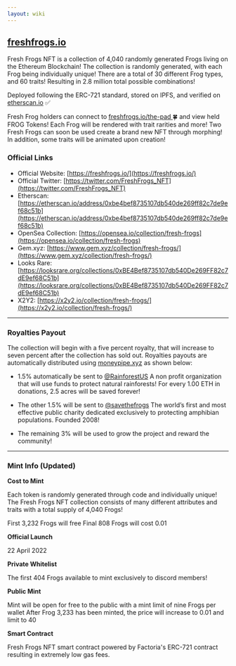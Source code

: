 ```yaml
---
layout: wiki
---
```


<title>freshfrogs.io/wiki 🍀</title>

<div style="margin-left: auto; margin-right: auto; text-align: center;">
    <div id="recent_sales" class="recent_sales"></div>
</div>

## [freshfrogs.io](https://freshfrogs.io/)

Fresh Frogs NFT is a collection of 4,040 randomly generated Frogs living on the Ethereum Blockchain! The collection is randomly generated, with each Frog being individually unique! There are a total of 30 different Frog types, and 60 traits! Resulting in 2.8 million total possible combinations!

Deployed following the ERC-721 standard, stored on IPFS, and verified on [etherscan.io](https://etherscan.io/address/0xbe4bef8735107db540de269ff82c7de9ef68c51b) :white_check_mark:

Fresh Frog holders can connect to [freshfrogs.io/the-pad ](https://freshfrogs.io/the-pad/):four_leaf_clover: and view held FROG Tokens! Each Frog will be rendered with trait rarities and more! Two Fresh Frogs can soon be used create a brand new NFT through morphing! In addition, some traits will be animated upon creation!

### Official Links
* Official Website: [https://freshfrogs.io/](https://freshfrogs.io/)
* Official Twitter: [https://twitter.com/FreshFrogs_NFT](https://twitter.com/FreshFrogs_NFT)
* Etherscan: [https://etherscan.io/address/0xbe4bef8735107db540de269ff82c7de9ef68c51b](https://etherscan.io/address/0xbe4bef8735107db540de269ff82c7de9ef68c51b)
* OpenSea Collection: [https://opensea.io/collection/fresh-frogs](https://opensea.io/collection/fresh-frogs)
* Gem.xyz: [https://www.gem.xyz/collection/fresh-frogs/](https://www.gem.xyz/collection/fresh-frogs/)
* Looks Rare: [https://looksrare.org/collections/0xBE4Bef8735107db540De269FF82c7dE9ef68C51b](https://looksrare.org/collections/0xBE4Bef8735107db540De269FF82c7dE9ef68C51b)
* X2Y2: [https://x2y2.io/collection/fresh-frogs/](https://x2y2.io/collection/fresh-frogs/)


***


### Royalties Payout
The collection will begin with a five percent royalty, that will increase to seven percent after the collection has sold out. Royalties payouts are automatically distributed using [moneypipe.xyz](https://stream.moneypipe.xyz/ethereum/group#address=0x82A5c43f06BF6CA33Ec637831fa81fbc51CfD94C) as shown below:

* 1.5% automatically be sent to [@RainforestUS](https://twitter.com/RainforestUS) A non profit organization that will use funds to protect natural rainforests! For every 1.00 ETH in donations, 2.5 acres will be saved forever!

* The other 1.5% will be sent to [@savethefrogs](https://twitter.com/savethefrogs) The world’s first and most effective public charity dedicated exclusively to protecting amphibian populations. Founded 2008!

* The remaining 3% will be used to grow the project and reward the community!


***


### Mint Info (Updated)
**Cost to Mint**

Each token is randomly generated through code and individually unique! The Fresh Frogs NFT collection consists of many different attributes and traits with a total supply of 4,040 Frogs!

First 3,232 Frogs will free
Final 808 Frogs will cost 0.01

**Official Launch**

22 April 2022

**Private Whitelist**

The first 404 Frogs available to mint exclusively to discord members!

**Public Mint**

Mint will be open for free to the public with a mint limit of nine Frogs per wallet
After Frog 3,233 has been minted, the price will increase to 0.01 and limit to 40

**Smart Contract**

Fresh Frogs NFT smart contract powered by Factoria's ERC-721 contract resulting in extremely low gas fees.

